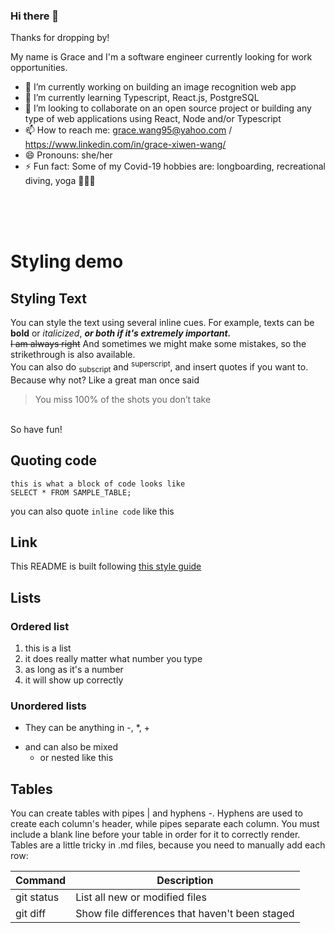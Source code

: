 ### Hi there 👋

Thanks for dropping by! 

My name is Grace and I'm a software engineer currently looking for work opportunities. 

- 🔭 I’m currently working on building an image recognition web app
- 🌱 I’m currently learning Typescript, React.js, PostgreSQL
- 👯 I’m looking to collaborate on an open source project or building any type of web applications using React, Node and/or Typescript
- 📫 How to reach me: grace.wang95@yahoo.com / https://www.linkedin.com/in/grace-xiwen-wang/ 
- 😄 Pronouns: she/her
- ⚡ Fun fact: Some of my Covid-19 hobbies are: longboarding, recreational diving, yoga 🧘🏻‍♀️ 

<!--
**grace569/grace569** is a ✨ _special_ ✨ repository because its `README.md` (this file) appears on your GitHub profile.

Here are some ideas to get you started:

- 🔭 I’m currently working on ...
- 🌱 I’m currently learning ...
- 👯 I’m looking to collaborate on ...
- 🤔 I’m looking for help with ...
- 💬 Ask me about ...
- 📫 How to reach me: ...
- 😄 Pronouns: ...
- ⚡ Fun fact: ...
-->

<br/>
<br/>
<br/>

# Styling demo
## Styling Text
You can style the text using several inline cues. For example, texts can be **bold** or *italicized*, **_or both if it's extremely important._** 
<br/>
~~I am always right~~ And sometimes we might make some mistakes, so the strikethrough is also available. 
<br/>
You can also do <sub>subscript</sub> and <sup>superscript</sup>, and insert quotes if you want to. Because why not? Like a great man once said 
> You miss 100% of the shots you don’t take
<br/>
So have fun! 

## Quoting code

```
this is what a block of code looks like
SELECT * FROM SAMPLE_TABLE;
```

you can also quote `inline code` like this 

## Link
This README is built following [this style guide](https://docs.github.com/en/get-started/writing-on-github/getting-started-with-writing-and-formatting-on-github/basic-writing-and-formatting-syntax)

## Lists
### Ordered list
  1. this is a list
  2. it does really matter what number you type
  100. as long as it's a number
  9. it will show up correctly 
### Unordered lists
  - They can be anything in -, *, +
  + and can also be mixed
    + or nested like this
   
## Tables 
You can create tables with pipes | and hyphens -. Hyphens are used to create each column's header, while pipes separate each column. You must include a blank line before your table in order for it to correctly render.
Tables are a little tricky in .md files, because you need to manually add each row: 

| Command | Description |
| --- | --- |
| git status | List all new or modified files |
| git diff | Show file differences that haven't been staged |


